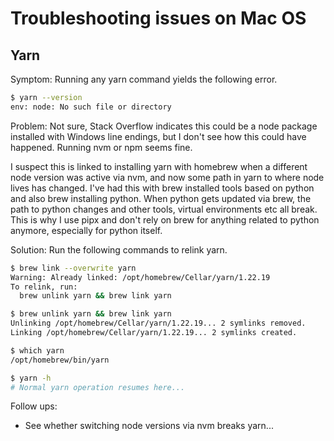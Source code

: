 # Troubleshooting issues on Mac OS

## Yarn

Symptom: Running any yarn command yields the following error.

``` bash
$ yarn --version
env: node: No such file or directory
```

Problem: Not sure, Stack Overflow indicates this could be a node package installed with Windows line endings, but I don't see how this could have happened. Running nvm or npm seems fine. 

I suspect this is linked to installing yarn with homebrew when a different node version was active via nvm, and now some path in yarn to where node lives has changed. I've had this with brew installed tools based on python and also brew installing python. When python gets updated via brew, the path to python changes and other tools, virtual environments etc all break. This is why I use pipx and don't rely on brew for anything related to python anymore, especially for python itself.

Solution: Run the following commands to relink yarn.

```bash
$ brew link --overwrite yarn
Warning: Already linked: /opt/homebrew/Cellar/yarn/1.22.19
To relink, run:
  brew unlink yarn && brew link yarn

$ brew unlink yarn && brew link yarn
Unlinking /opt/homebrew/Cellar/yarn/1.22.19... 2 symlinks removed.
Linking /opt/homebrew/Cellar/yarn/1.22.19... 2 symlinks created.

$ which yarn
/opt/homebrew/bin/yarn

$ yarn -h
# Normal yarn operation resumes here...
```

Follow ups: 

* See whether switching node versions via nvm breaks yarn...

